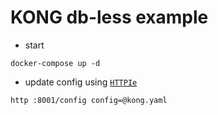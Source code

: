 # KONG db-less  example
- start
```
docker-compose up -d
```
- update config using [`HTTPIe`](https://httpie.io/)
```
http :8001/config config=@kong.yaml
```